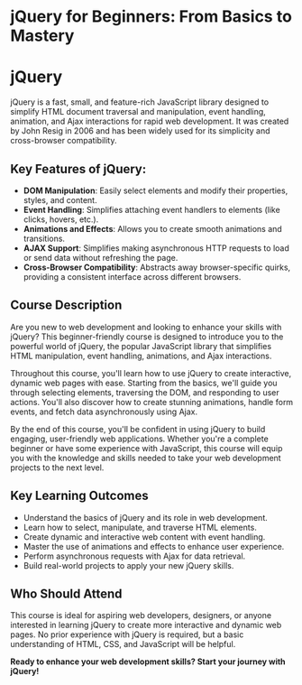 # jQuery for Beginners: From Basics to Mastery

# jQuery

jQuery is a fast, small, and feature-rich JavaScript library designed to simplify HTML document traversal and manipulation, event handling, animation, and Ajax interactions for rapid web development. It was created by John Resig in 2006 and has been widely used for its simplicity and cross-browser compatibility.

## Key Features of jQuery:

- **DOM Manipulation**: Easily select elements and modify their properties, styles, and content.
- **Event Handling**: Simplifies attaching event handlers to elements (like clicks, hovers, etc.).
- **Animations and Effects**: Allows you to create smooth animations and transitions.
- **AJAX Support**: Simplifies making asynchronous HTTP requests to load or send data without refreshing the page.
- **Cross-Browser Compatibility**: Abstracts away browser-specific quirks, providing a consistent interface across different browsers.

## Course Description

Are you new to web development and looking to enhance your skills with jQuery? This beginner-friendly course is designed to introduce you to the powerful world of jQuery, the popular JavaScript library that simplifies HTML manipulation, event handling, animations, and Ajax interactions.

Throughout this course, you'll learn how to use jQuery to create interactive, dynamic web pages with ease. Starting from the basics, we'll guide you through selecting elements, traversing the DOM, and responding to user actions. You'll also discover how to create stunning animations, handle form events, and fetch data asynchronously using Ajax.

By the end of this course, you'll be confident in using jQuery to build engaging, user-friendly web applications. Whether you're a complete beginner or have some experience with JavaScript, this course will equip you with the knowledge and skills needed to take your web development projects to the next level.

## Key Learning Outcomes

- Understand the basics of jQuery and its role in web development.
- Learn how to select, manipulate, and traverse HTML elements.
- Create dynamic and interactive web content with event handling.
- Master the use of animations and effects to enhance user experience.
- Perform asynchronous requests with Ajax for data retrieval.
- Build real-world projects to apply your new jQuery skills.

## Who Should Attend

This course is ideal for aspiring web developers, designers, or anyone interested in learning jQuery to create more interactive and dynamic web pages. No prior experience with jQuery is required, but a basic understanding of HTML, CSS, and JavaScript will be helpful.

**Ready to enhance your web development skills? Start your journey with jQuery!**


